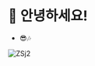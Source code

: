 
# 👋 안녕하세요! 
- 😎🎶

![ZSj2](https://github.com/user-attachments/assets/b449d690-72e4-4383-ad99-d9db7c33c6b0)

<!-- <img src="https://img.shields.io/badge/뱃지-221E68?style=for-the-badge&logo뱃지예&logoColor=white"> -->


<!-- ## 🔧 기술 스택



<img src="https://img.shields.io/badge/언어-000000?style=for-the-badge&logo언어&logoColor=white">![C](https://img.shields.io/badge/c-%2300599C.svg?style=for-the-badge&logo=c&logoColor=white) ![C#](https://img.shields.io/badge/c%23-%23239120.svg?style=for-the-badge&logo=csharp&logoColor=white) ![HTML5](https://img.shields.io/badge/html5-%23E34F26.svg?style=for-the-badge&logo=html5&logoColor=white) ![CSS3](https://img.shields.io/badge/css3-%231572B6.svg?style=for-the-badge&logo=css3&logoColor=white) ![Python](https://img.shields.io/badge/python-3670A0?style=for-the-badge&logo=python&logoColor=ffdd54) ![R](https://img.shields.io/badge/r-%23276DC3.svg?style=for-the-badge&logo=r&logoColor=white) ![Java](https://img.shields.io/badge/java-%23ED8B00.svg?style=for-the-badge&logo=openjdk&logoColor=white) ![JavaScript](https://img.shields.io/badge/javascript-%23323330.svg?style=for-the-badge&logo=javascript&logoColor=%23F7DF1E)


<img src="https://img.shields.io/badge/프레임워크-000000?style=for-the-badge&logo언어&logoColor=white">![Flutter](https://img.shields.io/badge/Flutter-%2302569B.svg?style=for-the-badge&logo=Flutter&logoColor=white) ![OpenCV](https://img.shields.io/badge/opencv-%23white.svg?style=for-the-badge&logo=opencv&logoColor=white)


<img src="https://img.shields.io/badge/도구-000000?style=for-the-badge&logo언어&logoColor=white"> ![Eclipse](https://img.shields.io/badge/Eclipse-FE7A16.svg?style=for-the-badge&logo=Eclipse&logoColor=white) ![Android Studio](https://img.shields.io/badge/android%20studio-346ac1?style=for-the-badge&logo=android%20studio&logoColor=white) ![Switch](https://img.shields.io/badge/Switch-E60012?style=for-the-badge&logo=nintendo-switch&logoColor=white)

## 🌱 현재 배우고 있는 것



## 🧸 About ME
- 클라이밍, 요가 🧗‍♀️🧘‍♀️
- Rock 🎸
- 야구관람⚾

## 📫 연락처

- **이메일**: [seyoung0314@gamil.com]
- **인스타그램**: [https://yourblog.com]

## 📈 통계

[![Top Langs](https://github-readme-stats.vercel.app/api/top-langs/?username=yohan050605)](https://github.com/anuraghazra/github-readme-stats)

## 🎉 프로젝트

여기에서 몇 가지 개인 프로젝트를 소개합니다:

- [프로젝트 1](https://github.com/yourusername/project1): 간단한 설명
- [프로젝트 2](https://github.com/yourusername/project2): 간단한 설명

--- -->


